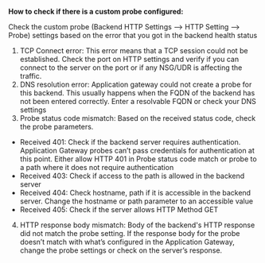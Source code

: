 <properties
  	pageTitle="TSG Content Step: Check if there is a custom probe"
	description="TSG Content Step: Check if there is a custom probe"
	service="microsoft.network"
	resource="applicationGateway"
	authors="JRMayberry"
	ms.author="rimayber"
	displayOrder=""
	selfHelpType="TSG_Content"
        supportTopicIds=""
        resourceTags=""
        productPesIds=""
        cloudEnvironments="public"
	articleId="82af8570-2d65-4710-847a-7de2e1617468"
/>

**How to check if there is a custom probe configured:**

Check the custom probe (Backend HTTP Settings --> HTTP Setting --> Probe) settings based on the error that you got in the backend health status
1. TCP Connect error: This error means that a TCP session could not be established. Check the port on HTTP settings and verify if you can connect to the server on the port or if any NSG/UDR is affecting the traffic.
2. DNS resolution error: Application gateway could not create a probe for this backend. This usually happens when the FQDN of the backend has not been entered correctly. Enter a resolvable FQDN or check your DNS settings
3. Probe status code mismatch: Based on the received status code, check the probe parameters.
* Received 401: Check if the backend server requires authentication. Application Gateway probes can’t pass credentials for authentication at this point. Either allow HTTP 401 in Probe status code match or probe to a path where it does not require authentication
* Received 403: Check if access to the path is allowed in the backend server
* Received 404: Check hostname, path if it is accessible in the backend server. Change the hostname or path parameter to an accessible value
* Received 405: Check if the server allows HTTP Method GET
4. HTTP response body mismatch: Body of the backend's HTTP response did not match the probe setting. If the response body for the probe doesn’t match with what’s configured in the Application Gateway, change the probe settings or check on the server’s response.
